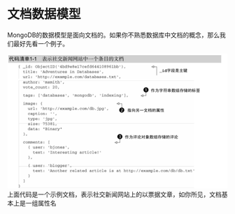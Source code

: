 # 文档数据模型

MongoDB的数据模型是面向文档的。如果你不熟悉数据库中文档的概念，那么我们最好先看一个例子。

![](/assets/Jietu20181204-170857.jpg)上面代码是一个示例文档，表示社交新闻网站上的以票据文章，如你所见，文档基本上是一组属性名

